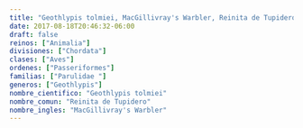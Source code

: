 ```yaml
---
title: "Geothlypis tolmiei, MacGillivray's Warbler, Reinita de Tupidero"
date: 2017-08-18T20:46:32-06:00
draft: false
reinos: ["Animalia"]
divisiones: ["Chordata"]
clases: ["Aves"]
ordenes: ["Passeriformes"]
familias: ["Parulidae "]
generos: ["Geothlypis"]
nombre_cientifico: "Geothlypis tolmiei"
nombre_comun: "Reinita de Tupidero"
nombre_ingles: "MacGillivray's Warbler"
---
```

